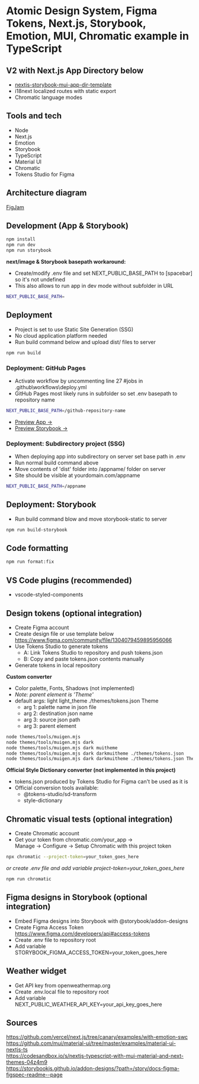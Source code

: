 # Atomic Design System, Figma Tokens, Next.js, Storybook, Emotion, MUI, Chromatic example in TypeScript

## V2 with Next.js App Directory below
- [nextjs-storybook-mui-app-dir-template](https://github.com/AkiKurvinen/nextjs-storybook-mui-app-dir-template)
- i18next localized routes with static export
- Chromatic language modes
  
## Tools and tech

- Node
- Next.js
- Emotion
- Storybook
- TypeScript
- Material UI
- Chromatic
- Tokens Studio for Figma
  
## Architecture diagram
[FigJam](https://www.figma.com/file/vnrByYRolXqdr2ui1oCHBU/Workflow?type=whiteboard&node-id=0-1&t=vHWcjchZgxGdLwVz-0)

## Development (App & Storybook)

```bash
npm install
npm run dev
npm run storybook
```

**next/image & Storybook basepath workaround:**

- Create/modify .env file and set NEXT_PUBLIC_BASE_PATH to [spacebar] so it's not undefined
- This also allows to run app in dev mode without subfolder in URL

```bash
NEXT_PUBLIC_BASE_PATH=
```

## Deployment

- Project is set to use Static Site Generation (SSG)
- No cloud application platform needed
- Run build command below and upload dist/ files to server

```bash
npm run build
```

### Deployment: GitHub Pages

- Activate workflow by uncommenting line 27 #jobs in .github\workflows\deploy.yml
- GitHub Pages most likely runs in subfolder so set .env basepath to repository name

```bash
NEXT_PUBLIC_BASE_PATH=/github-repository-name
```
- [Preview App ->](https://akikurvinen.github.io/nextjs-storybook-chromatic-template/)
- [Preview Storybook ->](https://akikurvinen.github.io/nextjs-storybook-chromatic-template/storybook)

### Deployment: Subdirectory project (SSG)

- When deploying app into subdirectory on server set base path in .env
- Run normal build command above
- Move contents of 'dist' folder into /appname/ folder on server
- Site should be visible at yourdomain.com/appname

```bash
NEXT_PUBLIC_BASE_PATH=/appname
```

## Deployment: Storybook

- Run build command blow and move storybook-static to server

```bash
npm run build-storybook
```

## Code formatting

```bash
npm run format:fix
```

## VS Code plugins (recommended)

- vscode-styled-components

## Design tokens (optional integration)

- Create Figma account
- Create design file or use template below  
  https://www.figma.com/community/file/1304079459895956066
- Use Tokens Studio to generate tokens
  - A: Link Tokens Studio to repository and push tokens.json
  - B: Copy and paste tokens.json contents manually
- Generate tokens in local repository

**Custom converter**

- Color palette, Fonts, Shadows (not implemented)
- _Note: parent element is 'Theme'_
- default args: light light_theme ./themes/tokens.json Theme
  - arg 1: palette name in json file
  - arg 2: destination json name
  - arg 3: source json path
  - arg 3: parent element

```bash
node themes/tools/muigen.mjs
node themes/tools/muigen.mjs dark
node themes/tools/muigen.mjs dark muitheme
node themes/tools/muigen.mjs dark darkmuitheme ./themes/tokens.json
node themes/tools/muigen.mjs dark darkmuitheme ./themes/tokens.json Theme
```

**Official Style Dictionary converter (not implemented in this project)**

- tokens.json produced by Tokens Studio for Figma can't be used as it is
- Official conversion tools available:
  - @tokens-studio/sd-transform
  - style-dictionary

## Chromatic visual tests (optional integration)

- Create Chromatic account
- Get your token from chromatic.com/your_app ->  
  Manage -> Configure -> Setup Chromatic with this project token

```bash
npx chromatic --project-token=your_token_goes_here
```

_or create .env file and add variable project-token=your_token_goes_here_

```bash
npm run chromatic
```

## Figma designs in Storybook (optional integration)

- Embed Figma designs into Storybook with @storybook/addon-designs
- Create Figma Access Token  
  https://www.figma.com/developers/api#access-tokens
- Create .env file to repository root
- Add variable STORYBOOK_FIGMA_ACCESS_TOKEN=your_token_goes_here

## Weather widget

- Get API key from openweathermap.org
- Create .env.local file to repository root
- Add variable NEXT_PUBLIC_WEATHER_API_KEY=your_api_key_goes_here

## Sources

https://github.com/vercel/next.js/tree/canary/examples/with-emotion-swc  
https://github.com/mui/material-ui/tree/master/examples/material-ui-nextjs-ts  
https://codesandbox.io/s/nextjs-typescript-with-mui-material-and-next-themes-04z4m9  
https://storybookjs.github.io/addon-designs/?path=/story/docs-figma-figspec-readme--page
